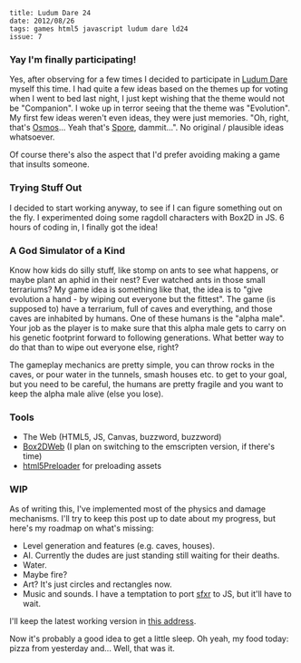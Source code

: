     title: Ludum Dare 24
    date: 2012/08/26
    tags: games html5 javascript ludum dare ld24
    issue: 7

### Yay I'm finally participating!

Yes, after observing for a few times I decided to participate in [Ludum Dare](http://www.ludumdare.com) myself this time. I had quite a few ideas based on the themes up for voting when I went to bed last night, I just kept wishing that the theme would not be "Companion". I woke up in terror seeing that the theme was "Evolution". My first few ideas weren't even ideas, they were just memories. "Oh, right, that's [Osmos](http://www.hemispheregames.com/osmos/)... Yeah that's [Spore](http://www.spore.com/), dammit...". No original / plausible ideas whatsoever.


Of course there's also the aspect that I'd prefer avoiding making a game that insults someone.

### Trying Stuff Out

I decided to start working anyway, to see if I can figure something out on the fly. I experimented doing some ragdoll characters with Box2D in JS. 6 hours of coding in, I finally got the idea!

### A God Simulator of a Kind

Know how kids do silly stuff, like stomp on ants to see what happens, or maybe plant an aphid in their nest? Ever watched ants in those small terrariums? My game idea is something like that, the idea is to "give evolution a hand - by wiping out everyone but the fittest". The game (is supposed to) have a terrarium, full of caves and everything, and those caves are inhabited by humans. One of these humans is the "alpha male". Your job as the player is to make sure that this alpha male gets to carry on his genetic footprint forward to following generations. What better way to do that than to wipe out everyone else, right?

The gameplay mechanics are pretty simple, you can throw rocks in the caves, or pour water in the tunnels, smash houses etc. to get to your goal, but you need to be careful, the humans are pretty fragile and you want to keep the alpha male alive (else you lose).

### Tools

 * The Web (HTML5, JS, Canvas, buzzword, buzzword)
 * [Box2DWeb](http://code.google.com/p/box2dweb/) (I plan on switching to the emscripten version, if there's time)
 * [html5Preloader](https://github.com/jussi-kalliokoski/html5Preloader.js) for preloading assets

### WIP

As of writing this, I've implemented most of the physics and damage mechanisms. I'll try to keep this post up to date about my progress, but here's my roadmap on what's missing:

 * Level generation and features (e.g. caves, houses).
 * AI. Currently the dudes are just standing still waiting for their deaths.
 * Water.
 * Maybe fire?
 * Art? It's just circles and rectangles now.
 * Music and sounds. I have a temptation to port [sfxr](http://www.drpetter.se/project_sfxr.html) to JS, but it'll have to wait.

I'll keep the latest working version in [this address](http://labs.avd.io/evolution/).

Now it's probably a good idea to get a little sleep. Oh yeah, my food today: pizza from yesterday and... Well, that was it.

